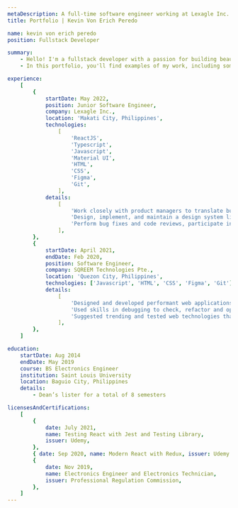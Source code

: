 ```yaml
---
metaDescription: A full-time software engineer working at Lexagle Inc. in the Philippines.
title: Portfolio | Kevin Von Erich Peredo

name: kevin von erich peredo
position: Fullstack Developer

summary:
    - Hello! I'm a fullstack developer with a passion for building beautiful and functional web applications. With three years of experience in software development, I've had the opportunity to work with a variety of frontend tools and technologies including HTML, CSS, ReactJS, TypeScript, and more. I'm also expanding my knowledge of fullstack development using tools like TRPC, Prisma, Vercel, and AWS.
    - In this portfolio, you'll find examples of my work, including some of the web applications I've built. Please feel free to take a look and get in touch if you're interested in working together. I'm always looking for new challenges and opportunities to collaborate with other talented people.

experience:
    [
        {
            startDate: May 2022,
            position: Junior Software Engineer,
            company: Lexagle Inc.,
            location: 'Makati City, Philippines',
            technologies:
                [
                    'ReactJS',
                    'Typescript',
                    'Javascript',
                    'Material UI',
                    'HTML',
                    'CSS',
                    'Figma',
                    'Git',
                ],
            details:
                [
                    'Work closely with product managers to translate business requirements and user stories into new features and optimizations for the Lexagle platform and UI/UX designers to translate mockups and prototypes to working UI interfaces',
                    'Design, implement, and maintain a design system library based on the Lexagle’s brand identity used throughout the platform',
                    'Perform bug fixes and code reviews, participate in the product development cycle, and collaborate with team members to implement features and changes to the web application',
                ],
        },
        {
            startDate: April 2021,
            endDate: Feb 2020,
            position: Software Engineer,
            company: SQREEM Technologies Pte.,
            location: 'Quezon City, Philippines',
            technologies: ['Javascript', 'HTML', 'CSS', 'Figma', 'Git'],
            details:
                [
                    'Designed and developed performant web applications based on design wireframes, for commercial and internal use, using both open-source and proprietary web technologies',
                    'Used skills in debugging to check, refactor and optimize codebases to enhance user experience of web applications',
                    'Suggested trending and tested web technologies that could minimize development time, optimize existing applications, and provide efficient web development',
                ],
        },
    ]

education:
    startDate: Aug 2014
    endDate: May 2019
    course: BS Electronics Engineer
    institution: Saint Louis University
    location: Baguio City, Philippines
    details:
        - Dean’s lister for a total of 8 semesters

licensesAndCertifications:
    [
        {
            date: July 2021,
            name: Testing React with Jest and Testing Library,
            issuer: Udemy,
        },
        { date: Sep 2020, name: Modern React with Redux, issuer: Udemy },
        {
            date: Nov 2019,
            name: Electronics Engineer and Electronics Technician,
            issuer: Professional Regulation Commission,
        },
    ]
---
```

